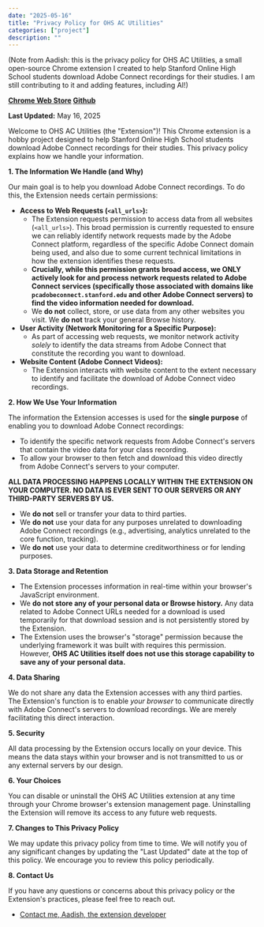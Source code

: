```yaml
---
date: "2025-05-16"
title: "Privacy Policy for OHS AC Utilities"
categories: ["project"]
description: ""
---
```


(Note from Aadish: this is the privacy policy for OHS AC Utilities, a small open-source Chrome extension I created to help Stanford Online High School students download Adobe Connect recordings for their studies. I am still contributing to it and adding features, including AI!)

**[Chrome Web Store](https://chromewebstore.google.com/detail/ohs-ac-utilities/mcnjeemajaoopeejjbfiieaepibmbjne) [Github](https://github.com/aadishv/ohs-ac-utils)**

**Last Updated:** May 16, 2025

Welcome to OHS AC Utilities (the "Extension")! This Chrome extension is a hobby project designed to help Stanford Online High School students download Adobe Connect recordings for their studies. This privacy policy explains how we handle your information.

**1. The Information We Handle (and Why)**

Our main goal is to help you download Adobe Connect recordings. To do this, the Extension needs certain permissions:

- **Access to Web Requests (`<all_urls>`):**
  - The Extension requests permission to access data from all websites (`<all_urls>`). This broad permission is currently requested to ensure we can reliably identify network requests made by the Adobe Connect platform, regardless of the specific Adobe Connect domain being used, and also due to some current technical limitations in how the extension identifies these requests.
  - **Crucially, while this permission grants broad access, we ONLY actively look for and process network requests related to Adobe Connect services (specifically those associated with domains like `pcadobeconnect.stanford.edu` and other Adobe Connect servers) to find the video information needed for download.**
  - We **do not** collect, store, or use data from any other websites you visit. We **do not** track your general Browse history.
- **User Activity (Network Monitoring for a Specific Purpose):**
  - As part of accessing web requests, we monitor network activity _solely_ to identify the data streams from Adobe Connect that constitute the recording you want to download.
- **Website Content (Adobe Connect Videos):**
  - The Extension interacts with website content to the extent necessary to identify and facilitate the download of Adobe Connect video recordings.

**2. How We Use Your Information**

The information the Extension accesses is used for the **single purpose** of enabling you to download Adobe Connect recordings:

- To identify the specific network requests from Adobe Connect's servers that contain the video data for your class recording.
- To allow your browser to then fetch and download this video directly from Adobe Connect's servers to your computer.

**ALL DATA PROCESSING HAPPENS LOCALLY WITHIN THE EXTENSION ON YOUR COMPUTER. NO DATA IS EVER SENT TO OUR SERVERS OR ANY THIRD-PARTY SERVERS BY US.**

- We **do not** sell or transfer your data to third parties.
- We **do not** use your data for any purposes unrelated to downloading Adobe Connect recordings (e.g., advertising, analytics unrelated to the core function, tracking).
- We **do not** use your data to determine creditworthiness or for lending purposes.

**3. Data Storage and Retention**

- The Extension processes information in real-time within your browser's JavaScript environment.
- We **do not store any of your personal data or Browse history.** Any data related to Adobe Connect URLs needed for a download is used temporarily for that download session and is not persistently stored by the Extension.
- The Extension uses the browser's "storage" permission because the underlying framework it was built with requires this permission. However, **OHS AC Utilities itself does not use this storage capability to save any of your personal data.**

**4. Data Sharing**

We do not share any data the Extension accesses with any third parties. The Extension's function is to enable _your browser_ to communicate directly with Adobe Connect's servers to download recordings. We are merely facilitating this direct interaction.

**5. Security**

All data processing by the Extension occurs locally on your device. This means the data stays within your browser and is not transmitted to us or any external servers by our design.

**6. Your Choices**

You can disable or uninstall the OHS AC Utilities extension at any time through your Chrome browser's extension management page. Uninstalling the Extension will remove its access to any future web requests.

**7. Changes to This Privacy Policy**

We may update this privacy policy from time to time. We will notify you of any significant changes by updating the "Last Updated" date at the top of this policy. We encourage you to review this policy periodically.

**8. Contact Us**

If you have any questions or concerns about this privacy policy or the Extension's practices, please feel free to reach out.

- [Contact me, Aadish, the extension developer](mailto:aadish@ohs.stanford.edu)
